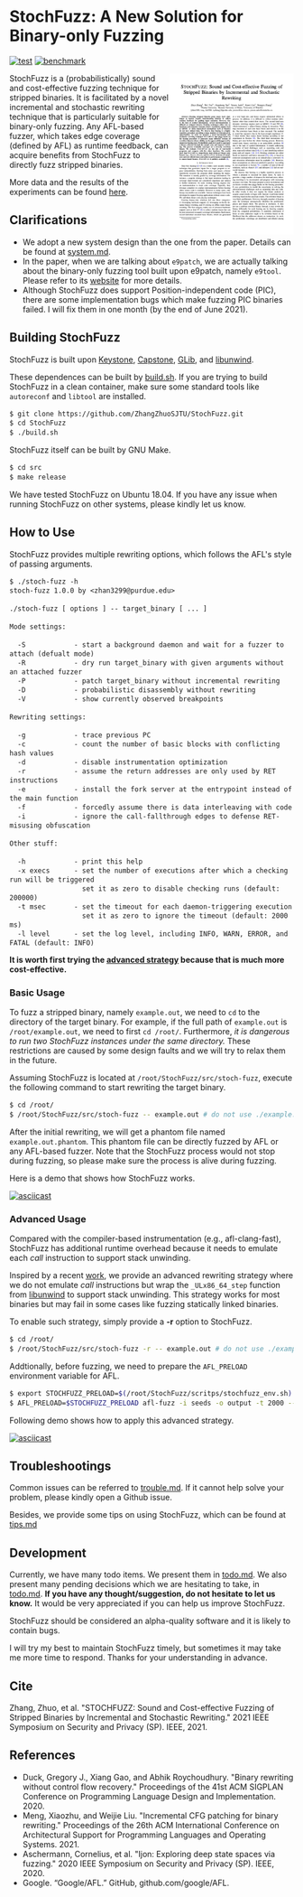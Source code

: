 # StochFuzz: A New Solution for Binary-only Fuzzing

[![test](https://github.com/ZhangZhuoSJTU/StochFuzz/actions/workflows/basic.yml/badge.svg)](https://github.com/ZhangZhuoSJTU/StochFuzz/actions/workflows/basic.yml)
[![benchmark](https://github.com/ZhangZhuoSJTU/StochFuzz/actions/workflows/benchmark.yml/badge.svg)](https://github.com/ZhangZhuoSJTU/StochFuzz/actions/workflows/benchmark.yml)

<p>
<a href="https://www.cs.purdue.edu/homes/zhan3299/res/SP21b.pdf"> <img title="" src="imgs/paper.png" alt="loading-ag-167" align="right" width="220"></a>

StochFuzz is a (probabilistically) sound and cost-effective fuzzing technique for stripped binaries. It is facilitated by a novel incremental and stochastic rewriting technique that is particularly suitable for binary-only fuzzing. Any AFL-based fuzzer, which takes edge coverage (defined by AFL) as runtime feedback, can acquire benefits from StochFuzz to directly fuzz stripped binaries.
</p>
  
More data and the results of the experiments can be found [here](https://github.com/ZhangZhuoSJTU/StochFuzz-data).

## Clarifications

+ We adopt a new system design than the one from the paper. Details can be found at [system.md](docs/system.md).
+ In the paper, when we are talking about `e9patch`, we are actually talking about the binary-only fuzzing tool built upon e9patch, namely `e9tool`. Please refer to its [website](https://github.com/GJDuck/e9patch/blob/master/README.md#building) for more details.
+ Although StochFuzz does support Position-independent code (PIC), there are some implementation bugs which make fuzzing PIC binaries failed. I will fix them in one month (by the end of June 2021).



## Building StochFuzz

StochFuzz is built upon [Keystone](https://www.keystone-engine.org/), [Capstone](https://www.capstone-engine.org/), [GLib](https://developer.gnome.org/glib/), and [libunwind](https://www.nongnu.org/libunwind/). 

These dependences can be built by [build.sh](https://github.com/ZhangZhuoSJTU/StochFuzz/blob/master/build.sh). If you are trying to build StochFuzz in a clean container, make sure some standard tools like `autoreconf` and `libtool` are installed.
 
```bash
$ git clone https://github.com/ZhangZhuoSJTU/StochFuzz.git
$ cd StochFuzz
$ ./build.sh
```

StochFuzz itself can be built by GNU Make.

```bash
$ cd src
$ make release
```

We have tested StochFuzz on Ubuntu 18.04. If you have any issue when running StochFuzz on other systems, please kindly let us know.

## How to Use

StochFuzz provides multiple rewriting options, which follows the AFL's style of passing arguments.

```
$ ./stoch-fuzz -h
stoch-fuzz 1.0.0 by <zhan3299@purdue.edu>

./stoch-fuzz [ options ] -- target_binary [ ... ]

Mode settings:

  -S            - start a background daemon and wait for a fuzzer to attach (defualt mode)
  -R            - dry run target_binary with given arguments without an attached fuzzer
  -P            - patch target_binary without incremental rewriting
  -D            - probabilistic disassembly without rewriting
  -V            - show currently observed breakpoints

Rewriting settings:

  -g            - trace previous PC
  -c            - count the number of basic blocks with conflicting hash values
  -d            - disable instrumentation optimization
  -r            - assume the return addresses are only used by RET instructions
  -e            - install the fork server at the entrypoint instead of the main function
  -f            - forcedly assume there is data interleaving with code
  -i            - ignore the call-fallthrough edges to defense RET-misusing obfuscation

Other stuff:

  -h            - print this help
  -x execs      - set the number of executions after which a checking run will be triggered
                  set it as zero to disable checking runs (default: 200000)
  -t msec       - set the timeout for each daemon-triggering execution
                  set it as zero to ignore the timeout (default: 2000 ms)
  -l level      - set the log level, including INFO, WARN, ERROR, and FATAL (default: INFO)

```

__It is worth first trying the [advanced strategy](#advanced-usage) because that is much more cost-effective.__

### Basic Usage

To fuzz a stripped binary, namely `example.out`, we need to `cd` to the directory of the target binary. For example, if the full path of `example.out` is `/root/example.out`, we need to first `cd /root/`. Furthermore, _it is dangerous to run two StochFuzz instances under the same directory._ These restrictions are caused by some design faults and we will try to relax them in the future. 

Assuming StochFuzz is located at `/root/StochFuzz/src/stoch-fuzz`, execute the following command to start rewriting the target binary.

```bash
$ cd /root/
$ /root/StochFuzz/src/stoch-fuzz -- example.out # do not use ./example.out here
```

After the initial rewriting, we will get a phantom file named `example.out.phantom`. This phantom file can be directly fuzzed by AFL or any AFL-based fuzzer. Note that the StochFuzz process would not stop during fuzzing, so please make sure the process is alive during fuzzing.

Here is a demo that shows how StochFuzz works.

[![asciicast](https://asciinema.org/a/415987.svg)](https://asciinema.org/a/415987)

### Advanced Usage

Compared with the compiler-based instrumentation (e.g., afl-clang-fast), StochFuzz has additional runtime overhead because it needs to emulate each _call_ instruction to support stack unwinding.

Inspired by a recent [work](https://dl.acm.org/doi/abs/10.1145/3445814.3446765), we provide an advanced rewriting strategy where we do not emulate _call_ instructions but wrap the `_ULx86_64_step` function from [libunwind](https://github.com/libunwind/libunwind) to support stack unwinding. This strategy works for most binaries but may fail in some cases like fuzzing statically linked binaries.

To enable such strategy, simply provide a __-r__ option to StochFuzz.

```bash
$ cd /root/
$ /root/StochFuzz/src/stoch-fuzz -r -- example.out # do not use ./example.out here
```

Addtionally, before fuzzing, we need to prepare the `AFL_PRELOAD` environment variable for AFL.

```bash
$ export STOCHFUZZ_PRELOAD=$(/root/StochFuzz/scritps/stochfuzz_env.sh)
$ AFL_PRELOAD=$STOCHFUZZ_PRELOAD afl-fuzz -i seeds -o output -t 2000 -- example.out.phantom @@
```

Following demo shows how to apply this advanced strategy.

[![asciicast](https://asciinema.org/a/416230.svg)](https://asciinema.org/a/416230)

## Troubleshootings

Common issues can be referred to [trouble.md](docs/trouble.md). If it cannot help solve your problem, please kindly open a Github issue.

Besides, we provide some tips on using StochFuzz, which can be found at [tips.md](docs/tips.md)

## Development

Currently, we have many todo items. We present them in [todo.md](docs/todo.md). We also present many pending decisions which we are hesitating to take, in [todo.md](docs/todo.md). __If you have any thought/suggestion, do not hesitate to let us know.__ It would be very appreciated if you can help us improve StochFuzz.

StochFuzz should be considered an alpha-quality software and it is likely to contain bugs. 

I will try my best to maintain StochFuzz timely, but sometimes it may take me more time to respond. Thanks for your understanding in advance.

## Cite

Zhang, Zhuo, et al. "STOCHFUZZ: Sound and Cost-effective Fuzzing of Stripped Binaries by Incremental and Stochastic Rewriting." 2021 IEEE Symposium on Security and Privacy (SP). IEEE, 2021.

## References

+ Duck, Gregory J., Xiang Gao, and Abhik Roychoudhury. "Binary rewriting without control flow recovery." Proceedings of the 41st ACM SIGPLAN Conference on Programming Language Design and Implementation. 2020.
+ Meng, Xiaozhu, and Weijie Liu. "Incremental CFG patching for binary rewriting." Proceedings of the 26th ACM International Conference on Architectural Support for Programming Languages and Operating Systems. 2021.
+ Aschermann, Cornelius, et al. "Ijon: Exploring deep state spaces via fuzzing." 2020 IEEE Symposium on Security and Privacy (SP). IEEE, 2020.
+ Google. “Google/AFL.” GitHub, github.com/google/AFL. 
